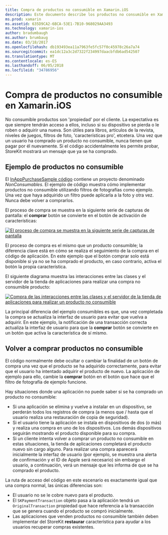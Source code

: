 ```yaml
---
title: Compra de productos no consumible en Xamarin.iOS
description: Este documento describe los productos no consumible en Xamarin.iOS, que son características adquiridas por un usuario que siguen estando disponibles de forma indefinida, independientemente del dispositivo.
ms.prod: xamarin
ms.assetid: 635D9CA2-6BCA-53E1-7B10-968029AA3493
ms.technology: xamarin-ios
author: bradumbaugh
ms.author: brumbaug
ms.date: 03/18/2017
ms.openlocfilehash: db193493ea11a7963fe5fc57f0c45978c26a7a74
ms.sourcegitcommit: ea1dc12a3c2d7322f234997daacbfdb6ad542507
ms.translationtype: MT
ms.contentlocale: es-ES
ms.lasthandoff: 06/05/2018
ms.locfileid: "34786956"
---
```

# <a name="purchasing-non-consumable-products-in-xamarinios"></a>Compra de productos no consumible en Xamarin.iOS

No consumible productos son 'propiedad' por el cliente. La expectativa es que siempre tendrán acceso a ellos, incluso si su dispositivo se pierda o le roben o adquirir una nueva. Son útiles para libros, artículos de la revista, niveles de juegos, filtros de foto, 'características pro', etcetera. Una vez que un usuario ha comprado un producto no consumible, nunca tienen que pagar por él nuevamente. Si el código accidentalmente les permite probar, StoreKit mostrará un mensaje que ya se ha comprado.

## <a name="non-consumable-products-sample"></a>Ejemplo de productos no consumible

El [InAppPurchaseSample código](https://developer.xamarin.com/samples/monotouch/StoreKit/) contiene un proyecto denominado *NonConsumables*. El ejemplo de código muestra cómo implementar productos no consumible utilizando filtros de fotografías como ejemplo. Una vez que haya adquirido un filtro puede aplicarla a la foto y otra vez. Nunca debe volver a comprarlos.   
   
   
   
 El proceso de compra se muestra en la siguiente serie de capturas de pantalla: el **comprar** botón se convierte en el botón de activación de características:   
   
   
   
 [![](purchasing-non-consumable-products-images/image34.png "El proceso de compra se muestra en la siguiente serie de capturas de pantalla")](purchasing-non-consumable-products-images/image34.png#lightbox)   
   
   
   
 El proceso de compra es el mismo que un producto consumible; la diferencia clave está en cómo se realiza el seguimiento de la compra en el código de aplicación. En este ejemplo que el botón comprar solo está disponible si ya no se ha comprado el producto, en caso contrario, activa el botón la propia característica.   
   
   
   

El siguiente diagrama muestra las interacciones entre las clases y el servidor de la tienda de aplicaciones para realizar una compra no consumible producto:   
   
   
   
 [![](purchasing-non-consumable-products-images/image35.png "Compra de las interacciones entre las clases y el servidor de la tienda de aplicaciones para realizar un producto no consumible")](purchasing-non-consumable-products-images/image35.png#lightbox)   
   
   
   
 La principal diferencia del ejemplo consumibles es que, una vez completada la compra se actualiza la interfaz de usuario para evitar que vuelva a adquirir. En este ejemplo, la notificación de una transacción correcta actualiza la interfaz de usuario para que la **comprar** botón se convierte en un botón que activa la característica de sí mismo.

## <a name="re-purchasing-non-consumable-products"></a>Volver a comprar productos no consumible

El código normalmente debe ocultar o cambiar la finalidad de un botón de compra una vez que el producto se ha adquirido correctamente, para evitar que el usuario ha intentado adquirir el producto de nuevo. La aplicación de ejemplo para ello, cambie la **comprar** botón en el botón que hace que el filtro de fotografía de ejemplo funcione.   
   
   
   
 Hay situaciones donde una aplicación no puede saber si se ha comprado un producto no consumible:

-  Si una aplicación se elimina y vuelve a instalar en un dispositivo, se perderán todos los registros de compra (a menos que / hasta que el usuario realiza una restauración de copia de seguridad). 
-  Si el usuario tiene la aplicación se instala en dispositivos de dos (o más) y realiza una compra en uno de los dispositivos. Los demás dispositivos seguirán mostrando el producto disponible para su compra. 
-  Si un cliente intenta volver a comprar un producto no consumible en estas situaciones, la tienda de aplicaciones completará el producto nuevo sin cargo alguno. Para realizar una compra aparecerá inicialmente la interfaz de usuario (por ejemplo, se muestra una alerta de confirmación y el ID de Apple será necesario) sin embargo el usuario, a continuación, verá un mensaje que les informa de que se ha comprado el producto.  
   
   
   
 La ruta de acceso del código en este escenario es exactamente igual que una compra normal, las únicas diferencias son:

-  El usuario no se le cobre nuevo para el producto.
-  El `SKPaymentTransaction` objeto pasa a la aplicación tendrá un `OriginalTransaction` propiedad que hace referencia a la transacción que se genera cuando el producto se compró inicialmente. 
-  Las aplicaciones que venden productos no consumible también deben implementar del StoreKit **restaurar** característica para ayudar a los usuarios recuperar compras existentes. 
